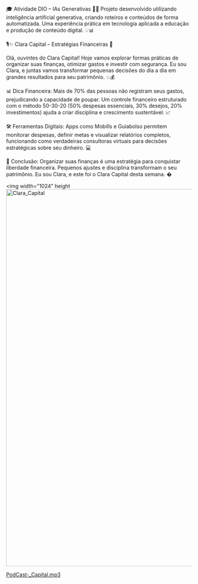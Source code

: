 🎓 Atividade DIO – IAs Generativas 🤖✨
Projeto desenvolvido utilizando inteligência artificial generativa, criando roteiros e conteúdos de forma automatizada. Uma experiência prática em tecnologia aplicada a educação e produção de conteúdo digital. 💡📊

🎙️✨ Clara Capital – Estratégias Financeiras 💼

Olá, ouvintes do Clara Capital! Hoje vamos explorar formas práticas de organizar suas finanças, otimizar gastos e investir com segurança. Eu sou Clara, e juntas vamos transformar pequenas decisões do dia a dia em grandes resultados para seu patrimônio. 💡💰

📊 Dica Financeira: Mais de 70% das pessoas não registram seus gastos, prejudicando a capacidade de poupar. Um controle financeiro estruturado com o método 50-30-20 (50% despesas essenciais, 30% desejos, 20% investimentos) ajuda a criar disciplina e crescimento sustentável. 📈

🛠️ Ferramentas Digitais: Apps como Mobills e Guiabolso permitem monitorar despesas, definir metas e visualizar relatórios completos, funcionando como verdadeiras consultoras virtuais para decisões estratégicas sobre seu dinheiro. 💻

🏁 Conclusão: Organizar suas finanças é uma estratégia para conquistar liberdade financeira. Pequenos ajustes e disciplina transformam o seu patrimônio. Eu sou Clara, e este foi o Clara Capital desta semana. �

<img width="1024" height<img width="1024" height="1024" alt="Clara_Capital" src="https://github.com/user-attachments/assets/52a91b3a-61a3-43c2-9fdb-cf6b61506cda" />

[PodCast-_Capital.mp3](https://github.com/user-attachments/files/23111280/PodCast-_Capital.mp3)
